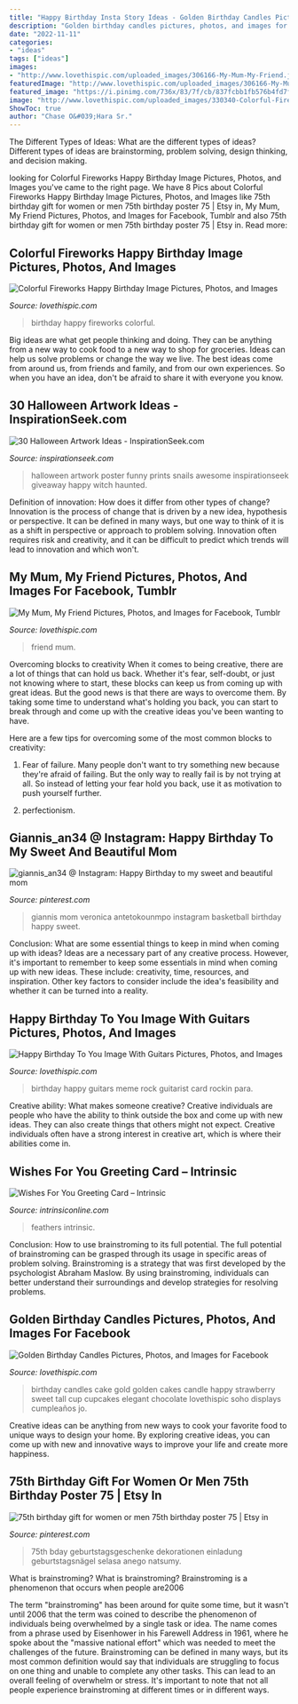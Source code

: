 ```yaml
---
title: "Happy Birthday Insta Story Ideas - Golden Birthday Candles Pictures, Photos, And Images For Facebook"
description: "Golden birthday candles pictures, photos, and images for facebook"
date: "2022-11-11"
categories:
- "ideas"
tags: ["ideas"]
images:
- "http://www.lovethispic.com/uploaded_images/306166-My-Mum-My-Friend.jpg"
featuredImage: "http://www.lovethispic.com/uploaded_images/306166-My-Mum-My-Friend.jpg"
featured_image: "https://i.pinimg.com/736x/83/7f/cb/837fcbb1fb576b4fd7fe3ed533d00659.jpg"
image: "http://www.lovethispic.com/uploaded_images/330340-Colorful-Fireworks-Happy-Birthday-Image.jpg"
ShowToc: true
author: "Chase O&#039;Hara Sr."
---
```



The Different Types of Ideas: What are the different types of ideas?
Different types of ideas are brainstorming, problem solving, design thinking, and decision making.

	

		
looking for Colorful Fireworks Happy Birthday Image Pictures, Photos, and Images you've came to the right page. We have 8 Pics about Colorful Fireworks Happy Birthday Image Pictures, Photos, and Images like 75th birthday gift for women or men 75th birthday poster 75 | Etsy in, My Mum, My Friend Pictures, Photos, and Images for Facebook, Tumblr and also 75th birthday gift for women or men 75th birthday poster 75 | Etsy in. Read more:
		
    
## Colorful Fireworks Happy Birthday Image Pictures, Photos, And Images

<img loading=lazy src="http://www.lovethispic.com/uploaded_images/330340-Colorful-Fireworks-Happy-Birthday-Image.jpg" onerror="this.onerror=null;this.src='https://tse2.mm.bing.net/th?id=OIP.sULa7zaxMx5hzIfqAtJ6xwAAAA&amp;pid=15.1';" alt="Colorful Fireworks Happy Birthday Image Pictures, Photos, and Images">

_Source: lovethispic.com_

>birthday happy fireworks colorful. 

	

Big ideas are what get people thinking and doing. They can be anything from a new way to cook food to a new way to shop for groceries. Ideas can help us solve problems or change the way we live. The best ideas come from around us, from friends and family, and from our own experiences. So when you have an idea, don't be afraid to share it with everyone you know.

    
## 30 Halloween Artwork Ideas - InspirationSeek.com

<img loading=lazy src="https://inspirationseek.com/wp-content/uploads/2017/09/Halloween-Artwork-Funny.jpg" onerror="this.onerror=null;this.src='https://tse3.mm.bing.net/th?id=OIP.vHdyzQHblGU34zY8ueSM8gHaLH&amp;pid=15.1';" alt="30 Halloween Artwork Ideas - InspirationSeek.com">

_Source: inspirationseek.com_

>halloween artwork poster funny prints snails awesome inspirationseek giveaway happy witch haunted. 

	

Definition of innovation: How does it differ from other types of change?
Innovation is the process of change that is driven by a new idea, hypothesis or perspective. It can be defined in many ways, but one way to think of it is as a shift in perspective or approach to problem solving. Innovation often requires risk and creativity, and it can be difficult to predict which trends will lead to innovation and which won't.

    
## My Mum, My Friend Pictures, Photos, And Images For Facebook, Tumblr

<img loading=lazy src="http://www.lovethispic.com/uploaded_images/306166-My-Mum-My-Friend.jpg" onerror="this.onerror=null;this.src='https://tse1.mm.bing.net/th?id=OIP.N-xXmtEHCI8prwQ3GHTEsgAAAA&amp;pid=15.1';" alt="My Mum, My Friend Pictures, Photos, and Images for Facebook, Tumblr">

_Source: lovethispic.com_

>friend mum. 

	

Overcoming blocks to creativity
When it comes to being creative, there are a lot of things that can hold us back. Whether it's fear, self-doubt, or just not knowing where to start, these blocks can keep us from coming up with great ideas.
But the good news is that there are ways to overcome them. By taking some time to understand what's holding you back, you can start to break through and come up with the creative ideas you've been wanting to have.

Here are a few tips for overcoming some of the most common blocks to creativity:

1. Fear of failure. Many people don't want to try something new because they're afraid of failing. But the only way to really fail is by not trying at all. So instead of letting your fear hold you back, use it as motivation to push yourself further.

2. perfectionism.

    
## Giannis_an34 @ Instagram: Happy Birthday To My Sweet And Beautiful Mom

<img loading=lazy src="https://i.pinimg.com/736x/83/7f/cb/837fcbb1fb576b4fd7fe3ed533d00659.jpg" onerror="this.onerror=null;this.src='https://tse3.mm.bing.net/th?id=OIP.U01IRXl66nYtrQoHJ7HiHAHaJQ&amp;pid=15.1';" alt="giannis_an34 @ Instagram: Happy Birthday to my sweet and beautiful mom">

_Source: pinterest.com_

>giannis mom veronica antetokounmpo instagram basketball birthday happy sweet. 

	

Conclusion: What are some essential things to keep in mind when coming up with ideas?
Ideas are a necessary part of any creative process. However, it's important to remember to keep some essentials in mind when coming up with new ideas. These include: creativity, time, resources, and inspiration. Other key factors to consider include the idea's feasibility and whether it can be turned into a reality.

    
## Happy Birthday To You Image With Guitars Pictures, Photos, And Images

<img loading=lazy src="http://www.lovethispic.com/uploaded_images/240130-Happy-Birthday-To-You-Image-With-Guitars.jpg" onerror="this.onerror=null;this.src='https://tse3.mm.bing.net/th?id=OIP.LtMVTyW8v_9-5ZfKmiVagAAAAA&amp;pid=15.1';" alt="Happy Birthday To You Image With Guitars Pictures, Photos, and Images">

_Source: lovethispic.com_

>birthday happy guitars meme rock guitarist card rockin para. 

	

Creative ability: What makes someone creative?
Creative individuals are people who have the ability to think outside the box and come up with new ideas. They can also create things that others might not expect. Creative individuals often have a strong interest in creative art, which is where their abilities come in.

    
## Wishes For You Greeting Card – Intrinsic

<img loading=lazy src="https://cdn.shopify.com/s/files/1/1260/9303/products/birthday-wish-feathers-greeting-card-intrinsic_2400x.jpg?v=1570663195" onerror="this.onerror=null;this.src='https://tse3.mm.bing.net/th?id=OIP.qL4eOyS_OJ26dNxy8-XGBwHaHa&amp;pid=15.1';" alt="Wishes For You Greeting Card – Intrinsic">

_Source: intrinsiconline.com_

>feathers intrinsic. 

	

Conclusion: How to use brainstroming to its full potential.
The full potential of brainstroming can be grasped through its usage in specific areas of problem solving. Brainstroming is a strategy that was first developed by the psychologist Abraham Maslow. By using brainstroming, individuals can better understand their surroundings and develop strategies for resolving problems.

    
## Golden Birthday Candles Pictures, Photos, And Images For Facebook

<img loading=lazy src="http://www.lovethispic.com/uploaded_images/29061-Golden-Birthday-Candles.jpg" onerror="this.onerror=null;this.src='https://tse4.mm.bing.net/th?id=OIP.qEwdv36qEUsEbReIKNbEcQHaLH&amp;pid=15.1';" alt="Golden Birthday Candles Pictures, Photos, and Images for Facebook">

_Source: lovethispic.com_

>birthday candles cake gold golden cakes candle happy strawberry sweet tall cup cupcakes elegant chocolate lovethispic soho displays cumpleaños jo. 

	

Creative ideas can be anything from new ways to cook your favorite food to unique ways to design your home. By exploring creative ideas, you can come up with new and innovative ways to improve your life and create more happiness.

    
## 75th Birthday Gift For Women Or Men 75th Birthday Poster 75 | Etsy In

<img loading=lazy src="https://i.pinimg.com/736x/7c/10/1e/7c101e47ff54e3ae8e3ff6fe526f9913.jpg" onerror="this.onerror=null;this.src='https://tse3.mm.bing.net/th?id=OIP.g3yIlbJpbxmQViMrCPCYhQHaJS&amp;pid=15.1';" alt="75th birthday gift for women or men 75th birthday poster 75 | Etsy in">

_Source: pinterest.com_

>75th bday geburtstagsgeschenke dekorationen einladung geburtstagsnägel selasa anego natsumy. 

	

What is brainstroming?
What is brainstroming? Brainstroming is a phenomenon that occurs when people are2006

The term "brainstroming" has been around for quite some time, but it wasn't until 2006 that the term was coined to describe the phenomenon of individuals being overwhelmed by a single task or idea. The name comes from a phrase used by Eisenhower in his Farewell Address in 1961, where he spoke about the "massive national effort" which was needed to meet the challenges of the future. Brainstroming can be defined in many ways, but its most common definition would say that individuals are struggling to focus on one thing and unable to complete any other tasks. This can lead to an overall feeling of overwhelm or stress. It's important to note that not all people experience brainstroming at different times or in different ways.

